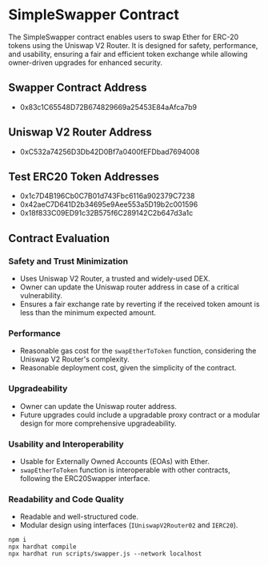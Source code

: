 # SimpleSwapper Contract

The SimpleSwapper contract enables users to swap Ether for ERC-20 tokens using the Uniswap V2 Router. It is designed for safety, performance, and usability, ensuring a fair and efficient token exchange while allowing owner-driven upgrades for enhanced security.


## Swapper Contract Address
- 0x83c1C65548D72B674829669a25453E84aAfca7b9

## Uniswap V2 Router Address
- 0xC532a74256D3Db42D0Bf7a0400fEFDbad7694008


## Test ERC20 Token Addresses
- 0x1c7D4B196Cb0C7B01d743Fbc6116a902379C7238
- 0x42aeC7D641D2b34695e9Aee553a5D19b2c001596
- 0x18f833C09ED91c32B575f6C289142C2b647d3a1c


##  Contract Evaluation 

### Safety and Trust Minimization
- Uses Uniswap V2 Router, a trusted and widely-used DEX.
- Owner can update the Uniswap router address in case of a critical vulnerability.
- Ensures a fair exchange rate by reverting if the received token amount is less than the minimum expected amount.

### Performance
- Reasonable gas cost for the `swapEtherToToken` function, considering the Uniswap V2 Router's complexity.
- Reasonable deployment cost, given the simplicity of the contract.

### Upgradeability
- Owner can update the Uniswap router address.
- Future upgrades could include a upgradable proxy contract or a modular design for more comprehensive upgradeability.

### Usability and Interoperability
- Usable for Externally Owned Accounts (EOAs) with Ether.
- `swapEtherToToken` function is interoperable with other contracts, following the ERC20Swapper interface.

### Readability and Code Quality
- Readable and well-structured code.
- Modular design using interfaces (`IUniswapV2Router02` and `IERC20`).




```shell
npm i
npx hardhat compile
npx hardhat run scripts/swapper.js --network localhost
```
